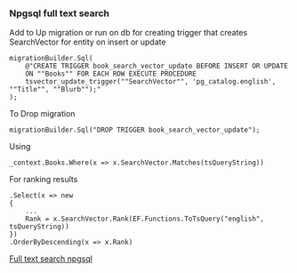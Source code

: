 ### Npgsql full text search
Add to Up migration or run on db for creating trigger that creates SearchVector for entity on insert or update
```
migrationBuilder.Sql(
    @"CREATE TRIGGER book_search_vector_update BEFORE INSERT OR UPDATE
    ON ""Books"" FOR EACH ROW EXECUTE PROCEDURE
    tsvector_update_trigger(""SearchVector"", 'pg_catalog.english', ""Title"", ""Blurb"");"
);
```
To Drop migration
```
migrationBuilder.Sql("DROP TRIGGER book_search_vector_update");
```

Using
```
_context.Books.Where(x => x.SearchVector.Matches(tsQueryString))
```
For ranking results
```
.Select(x => new
{
    ...
    Rank = x.SearchVector.Rank(EF.Functions.ToTsQuery("english", tsQueryString))
})
.OrderByDescending(x => x.Rank)
```

[Full text search npgsql]

   [Full text search npgsql]: <https://www.npgsql.org/efcore/mapping/full-text-search.html?tabs=pg12%2Cv5>
